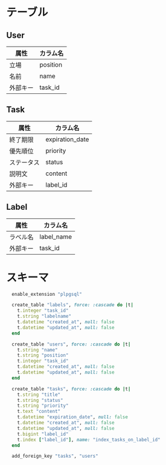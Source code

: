 # テーブル
## User
| 属性 | カラム名 |
----|---- 
| 立場 | position |
| 名前 | name |
| 外部キー | task_id |
## Task
| 属性 | カラム名 |
----|---- 
| 終了期限 | expiration_date |
| 優先順位 | priority |
| ステータス | status |
| 説明文 | content |
| 外部キー | label_id |
## Label
| 属性 | カラム名 |
----|---- 
| ラベル名 | label_name |
| 外部キー | task_id |

# スキーマ
```ruby schema.rb
  enable_extension "plpgsql"

  create_table "labels", force: :cascade do |t|
    t.integer "task_id"
    t.string "labelname"
    t.datetime "created_at", null: false
    t.datetime "updated_at", null: false
  end

  create_table "users", force: :cascade do |t|
    t.string "name"
    t.string "position"
    t.integer "task_id"
    t.datetime "created_at", null: false
    t.datetime "updated_at", null: false
  end

  create_table "tasks", force: :cascade do |t|
    t.string "title"
    t.string "status"
    t.string "priority"
    t.text "content"
    t.datetime "expiration_date", null: false
    t.datetime "created_at", null: false
    t.datetime "updated_at", null: false
    t.bigint "label_id"
    t.index ["label_id"], name: "index_tasks_on_label_id"
  end

  add_foreign_key "tasks", "users"
  ```